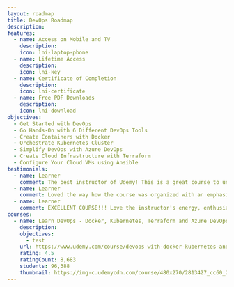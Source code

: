 ```yaml
---
layout: roadmap
title: DevOps Roadmap
description: 
features:
  - name: Access on Mobile and TV
    description: 
    icon: lni-laptop-phone
  - name: Lifetime Access
    description: 
    icon: lni-key
  - name: Certificate of Completion
    description: 
    icon: lni-certificate
  - name: Free PDF Downloads
    description: 
    icon: lni-download
objectives:
  - Get Started with DevOps
  - Go Hands-On with 6 Different DevOps Tools
  - Create Containers with Docker
  - Orchestrate Kubernetes Cluster
  - Simplify DevOps with Azure DevOps
  - Create Cloud Infrastructure with Terraform
  - Configure Your Cloud VMs using Ansible
testimonials:
  - name: Learner
    comment: The best instructor of Udemy! This is a great course to understand about DevOps, the involved concepts, and to apply the concepts.
  - name: Learner
    comment: Loved the way how the course was organized with an emphasis on following with hands-on. This should be the benchmark in Dev-Ops training for anyone who wants to get acquainted with Dev-Ops.
  - name: Learner
    comment: EXCELLENT COURSE!!! Love the instructor's energy, enthusiasm, and manner of instruction. This course is like 5 courses in 1. It is rare to find a course with such a breadth of technical topics and cloud platforms covered. Thank you for creating this course.
courses:
  - name: Learn DevOps - Docker, Kubernetes, Terraform and Azure DevOps
    description:
    objectives:
      - test
    url: https://www.udemy.com/course/devops-with-docker-kubernetes-and-azure-devops/?couponCode=JUL2023
    rating: 4.5
    ratingCount: 8,683
    students: 96,388
    thumbnail: https://img-c.udemycdn.com/course/480x270/2813427_cc60_2.jpg
---
```

